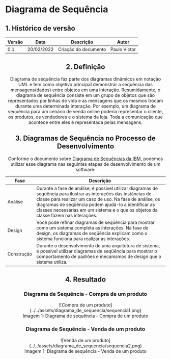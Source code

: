 # Diagrama de Sequência

## 1. Histórico de versão

<center>

| Versão | Data       | Descrição            | Autor        |
| ------ | ---------- | -------------------- | ------------ |
| 0.1    | 20/02/2022 | Criação do documento | Paulo Victor |

## 2. Definição

Diagrama de sequência faz parte dos diagramas dinâmicos em notação UML e tem como objetivo principal demonstrar a sequência das mensagens(dados) entre objetos em uma interação. Resumidamente, o diagrama de sequência consiste em um grupo de objetos que são representados por linhas de vida e as mensagens que os mesmos trocam durante uma determinada interação. Por exemplo, um diagrama de sequência para um cenário de venda online poderia representar o cliente, os produtos, os vendedores e o sistema da loja. Toda a comunicação que acontece entre eles é representada pelas mensagens.

## 3. Diagramas de Sequência no Processo de Desenvolvimento

Conforme o documento sobre
[Diagrama de Sequências da IBM](https://www.ibm.com/docs/pt-br/rsm/7.5.0?topic=uml-sequence-diagrams), podemos utilizar esse diagrama nas seguintes etapas de desenvolvimento de um software:

| Fase       | Descrição                                                                                                                                                                                                                                                                                                                   |
| ---------- | --------------------------------------------------------------------------------------------------------------------------------------------------------------------------------------------------------------------------------------------------------------------------------------------------------------------------- |
| Análise    | Durante a fase de análise, é possível utilizar diagramas de seqüência para ilustrar as interações das instâncias de classe para realizar um caso de uso. Na fase de análise, os diagramas de seqüência podem ajudá-lo a identificar as classes necessárias em um sistema e o que os objetos da classe fazem nas interações. |
| Design     | Você pode refinar diagramas de seqüência para mostrar como um sistema completa as interações. Na fase de design, os diagramas de seqüência explicam como o sistema funciona para realizar as interações.                                                                                                                    |
| Construção | Durante o desenvolvimento de uma arquitetura de sistema, é possível utilizar diagramas de seqüência para mostrar o comportamento de padrões e mecanismos de design que o sistema utiliza.                                                                                                                                   |

## 4. Resultado

### Diagrama de Sequência - Compra de um produto

<center>
![Compra de um produto](../../assets/diagrama_de_sequencia/sequencia1.png)
<figcaption>Imagem 1: Diagrama de sequência - Compra de um produto</figcaption>
</center>


### Diagrama de Sequência - Venda de um produto

<center>
![Venda de um produto](../../assets/diagrama_de_sequencia/sequencia2.png)
<figcaption>Imagem 1: Diagrama de sequência - Venda de um produto</figcaption>
</center>
